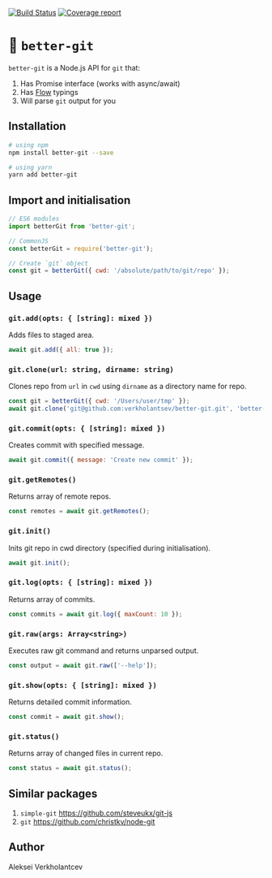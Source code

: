 [![Build Status](https://img.shields.io/travis/verkholantsev/better-git.svg)](https://travis-ci.org/verkholantsev/better-git)
[![Coverage report](https://img.shields.io/coveralls/github/verkholantsev/better-git.svg)](https://coveralls.io/github/verkholantsev/better-git)

# 🌱 `better-git`

`better-git` is a Node.js API for `git` that:

1.  Has Promise interface (works with async/await)
2.  Has [Flow](https://flow.org/) typings
3.  Will parse `git` output for you

## Installation

```sh
# using npm
npm install better-git --save

# using yarn
yarn add better-git
```

## Import and initialisation

```js
// ES6 modules
import betterGit from 'better-git';

// CommonJS
const betterGit = require('better-git');

// Create `git` object
const git = betterGit({ cwd: '/absolute/path/to/git/repo' });
```

## Usage

### `git.add(opts: { [string]: mixed })`

Adds files to staged area.

```js
await git.add({ all: true });
```

### `git.clone(url: string, dirname: string)`

Clones repo from `url` in `cwd` using `dirname` as a directory name for repo.

```js
const git = betterGit({ cwd: '/Users/user/tmp' });
await git.clone('git@github.com:verkholantsev/better-git.git', 'better-git');
```

### `git.commit(opts: { [string]: mixed })`

Creates commit with specified message.

```js
await git.commit({ message: 'Create new commit' });
```

### `git.getRemotes()`

Returns array of remote repos.

```js
const remotes = await git.getRemotes();
```

### `git.init()`

Inits git repo in cwd directory (specified during initialisation).

```js
await git.init();
```

### `git.log(opts: { [string]: mixed })`

Returns array of commits.

```js
const commits = await git.log({ maxCount: 10 });
```

### `git.raw(args: Array<string>)`

Executes raw git command and returns unparsed output.

```js
const output = await git.raw(['--help']);
```

### `git.show(opts: { [string]: mixed })`

Returns detailed commit information.

```js
const commit = await git.show();
```

### `git.status()`

Returns array of changed files in current repo.

```js
const status = await git.status();
```

## Similar packages

1.  `simple-git` https://github.com/steveukx/git-js
2.  `git` https://github.com/christkv/node-git

## Author

Aleksei Verkholantcev
